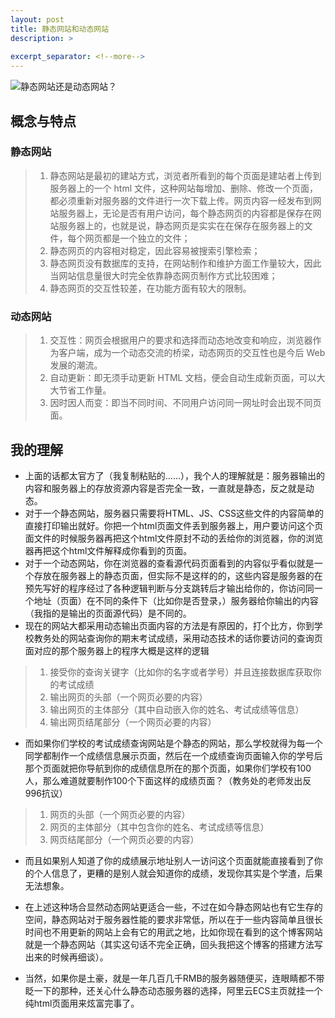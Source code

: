 ```yaml
---
layout: post
title: 静态网站和动态网站
description: >
  
excerpt_separator: <!--more-->
---
```


![静态网站还是动态网站？](https://i.loli.net/2019/12/04/cL5xNjhA8wMWF3Z.png)
<!--more-->


## 概念与特点
### 静态网站

> 1. 静态网站是最初的建站方式，浏览者所看到的每个页面是建站者上传到服务器上的一个 html 文件，这种网站每增加、删除、修改一个页面，都必须重新对服务器的文件进行一次下载上传。网页内容一经发布到网站服务器上，无论是否有用户访问，每个静态网页的内容都是保存在网站服务器上的，也就是说，静态网页是实实在在保存在服务器上的文件，每个网页都是一个独立的文件；
> 2. 静态网页的内容相对稳定，因此容易被搜索引擎检索；
> 3. 静态网页没有数据库的支持，在网站制作和维护方面工作量较大，因此当网站信息量很大时完全依靠静态网页制作方式比较困难；
> 4. 静态网页的交互性较差，在功能方面有较大的限制。

### 动态网站


>1. 交互性：网页会根据用户的要求和选择而动态地改变和响应，浏览器作为客户端，成为一个动态交流的桥梁，动态网页的交互性也是今后 Web 发展的潮流。
>2. 自动更新：即无须手动更新 HTML 文档，便会自动生成新页面，可以大大节省工作量。
>3. 因时因人而变：即当不同时间、不同用户访问同一网址时会出现不同页面。

## 我的理解

 - 上面的话都太官方了（我复制粘贴的……<i class="fas fa-smile"></i>），我个人的理解就是：服务器输出的内容和服务器上的存放资源内容是否完全一致，一直就是静态，反之就是动态。
 - 对于一个静态网站，服务器只需要将HTML、JS、CSS这些文件的内容简单的直接打印输出就好。你把一个html页面文件丢到服务器上，用户要访问这个页面文件的时候服务器再把这个html文件原封不动的丢给你的浏览器，你的浏览器再把这个html文件解释成你看到的页面。
 - 对于一个动态网站，你在浏览器的查看源代码页面看到的内容似乎看似就是一个存放在服务器上的静态页面，但实际不是这样的的，这些内容是服务器的在预先写好的程序经过了各种逻辑判断与分支跳转后才输出给你的，你访问同一个地址（页面）在不同的条件下（比如你是否登录，）服务器给你输出的内容（我指的是输出的页面源代码）是不同的。
 - 现在的网站大都采用动态输出页面内容的方法是有原因的，打个比方，你到学校教务处的网站查询你的期末考试成绩，采用动态技术的话你要访问的查询页面对应的那个服务器上的程序大概是这样的逻辑

>  1. 接受你的查询关键字（比如你的名字或者学号）并且连接数据库获取你的考试成绩
>  2. 输出网页的头部（一个网页必要的内容）
>  3. 输出网页的主体部分（其中自动嵌入你的姓名、考试成绩等信息）
>  4. 输出网页结尾部分（一个网页必要的内容）

 - 而如果你们学校的考试成绩查询网站是个静态的网站<i class="fas fa-meh-blank"></i>，那么学校就得为每一个同学都制作一个成绩信息展示页面，然后在一个成绩查询页面输入你的学号后那个页面就把你导航到你的成绩信息所在的那个页面，如果你们学校有100人，那么难道就要制作100个下面这样的成绩页面？（教务处的老师发出反996抗议）
 
>  1. 网页的头部（一个网页必要的内容）
>  2. 网页的主体部分（其中包含你的姓名、考试成绩等信息）
>  3. 网页结尾部分（一个网页必要的内容）

 - 而且如果别人知道了你的成绩展示地址别人一访问这个页面就能直接看到了你的个人信息了，更糟的是别人就会知道你的成绩，发现你其实是个学渣，后果无法想象<i class="fas fa-meh"></i>。


 - 在上述这种场合显然动态网站更适合一些，不过在如今静态网站也有它生存的空间，静态网站对于服务器性能的要求非常低，所以在于一些内容简单且很长时间也不用更新的网站上会有它的用武之地，比如你现在看到的这个博客网站就是一个静态网站（其实这句话不完全正确，回头我把这个博客的搭建方法写出来的时候再细谈）。

 - 当然，如果你是土豪，就是一年几百几千RMB的服务器随便买，连眼睛都不带眨一下的那种，还关心什么静态动态服务器的选择，阿里云ECS主页就挂一个纯html页面用来炫富完事了<i class="fas fa-grin-beam-sweat"></i>。


